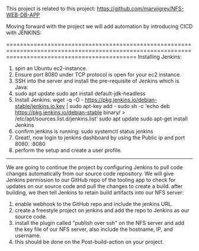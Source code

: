 This project is related to this project: https://github.com/marviigrey/NFS-WEB-DB-APP

Moving forward with the project we will add automation by introducing CICD with JENKINS:

==================================================================================================================================================
Installing Jenkins:
1. spin an Ubuntu ec2-instance.
2. Ensure port 8080 under TCP protocol is open for your ec2 instance.
3. SSH into the server and install the pre-requisite of Jenkins which is Java:
4. sudo apt update
   sudo apt install default-jdk-headless
5. Install Jenkins:
wget -q -O - https://pkg.jenkins.io/debian-stable/jenkins.io.key | sudo apt-key add -
sudo sh -c 'echo deb https://pkg.jenkins.io/debian-stable binary/ > \
    /etc/apt/sources.list.d/jenkins.list'
sudo apt update
sudo apt-get install Jenkins
6. confirm jenkins is running:
      sudo systemctl status jenkins
7. Great!, now login to jenkins dashboard by using the Public ip and port 8080:
     <public-ip>:8080
8. perform the setup and create a user profile.
----------------------------------------------------------------------------------------------------
We are going to continue the project by configuring Jenkins to pull code changes automatically from our source code repository.
We will give Jenkins permission to our GitHub repo of the tooling app to check for updates on our source code and pull the changes to create a build.
after building, we then tell Jenkins to retain build artifacts into our NFS server:

1. enable webhook to the GitHub repo and include the jenkins URL.
2. create a freestyle project on jenkins and add the repo to Jenkins as our source code.
3. install the plugin called "publish over ssh" on the NFS server and add the key file of our NFS server, also include the hostname, IP, and username.
4. this should be done on the Post-build-action on your project.
   
